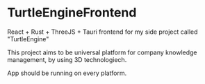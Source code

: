 # TurtleEngineFrontend
React + Rust + ThreeJS + Tauri frontend for my side project called "TurtleEngine"


This project aims to be universal platform for company knowledge management, by using 3D technologiech.

App should be running on every platform.
